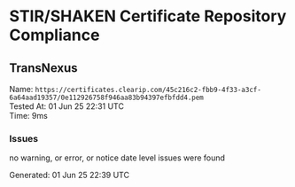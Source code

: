 # STIR/SHAKEN Certificate Repository Compliance

## TransNexus

Name: `https://certificates.clearip.com/45c216c2-fbb9-4f33-a3cf-6a64aad19357/0e112926758f946aa83b94397efbfdd4.pem`\
Tested At: 01 Jun 25 22:31 UTC\
Time: 9ms

### Issues

no warning, or error, or notice date level issues were found

Generated: 01 Jun 25 22:39 UTC